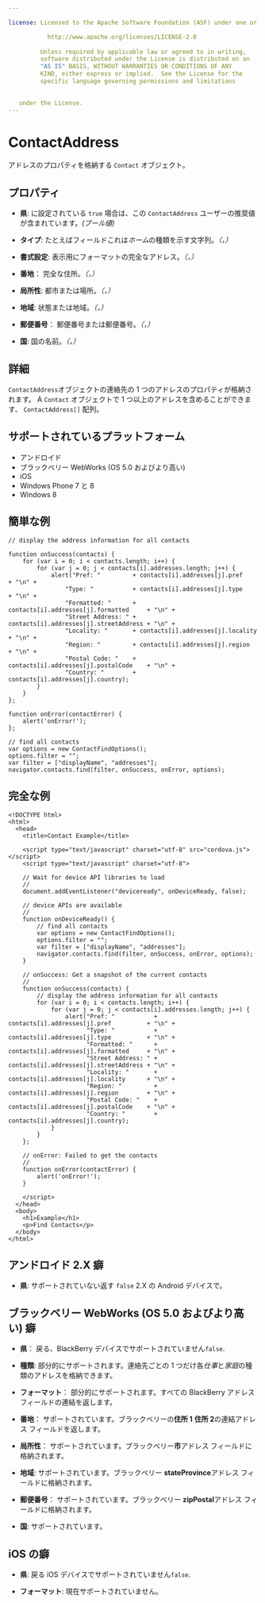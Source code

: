 ```yaml
---

license: Licensed to the Apache Software Foundation (ASF) under one or more contributor license agreements. See the NOTICE file distributed with this work for additional information regarding copyright ownership. The ASF licenses this file to you under the Apache License, Version 2.0 (the "License"); you may not use this file except in compliance with the License. You may obtain a copy of the License at

           http://www.apache.org/licenses/LICENSE-2.0
    
         Unless required by applicable law or agreed to in writing,
         software distributed under the License is distributed on an
         "AS IS" BASIS, WITHOUT WARRANTIES OR CONDITIONS OF ANY
         KIND, either express or implied.  See the License for the
         specific language governing permissions and limitations
    

   under the License.
---
```


# ContactAddress

アドレスのプロパティを格納する `Contact` オブジェクト。

## プロパティ

*   **県**: に設定されている `true` 場合は、この `ContactAddress` ユーザーの推奨値が含まれています。*(ブール値)*

*   **タイプ**: たとえばフィールドこれは*ホーム*の種類を示す文字列。*（，）*

*   **書式設定**: 表示用にフォーマットの完全なアドレス。*（，）*

*   **番地**： 完全な住所。*（，）*

*   **局所性**: 都市または場所。*（，）*

*   **地域**: 状態または地域。*（，）*

*   **郵便番号**： 郵便番号または郵便番号。*（，）*

*   **国**: 国の名前。*（，）*

## 詳細

`ContactAddress`オブジェクトの連絡先の 1 つのアドレスのプロパティが格納されます。 A `Contact` オブジェクトで 1 つ以上のアドレスを含めることができます、 `ContactAddress[]` 配列。

## サポートされているプラットフォーム

*   アンドロイド
*   ブラックベリー WebWorks (OS 5.0 およびより高い)
*   iOS
*   Windows Phone 7 と 8
*   Windows 8

## 簡単な例

    // display the address information for all contacts
    
    function onSuccess(contacts) {
        for (var i = 0; i < contacts.length; i++) {
            for (var j = 0; j < contacts[i].addresses.length; j++) {
                alert("Pref: "         + contacts[i].addresses[j].pref          + "\n" +
                    "Type: "           + contacts[i].addresses[j].type          + "\n" +
                    "Formatted: "      + contacts[i].addresses[j].formatted     + "\n" +
                    "Street Address: " + contacts[i].addresses[j].streetAddress + "\n" +
                    "Locality: "       + contacts[i].addresses[j].locality      + "\n" +
                    "Region: "         + contacts[i].addresses[j].region        + "\n" +
                    "Postal Code: "    + contacts[i].addresses[j].postalCode    + "\n" +
                    "Country: "        + contacts[i].addresses[j].country);
            }
        }
    };
    
    function onError(contactError) {
        alert('onError!');
    };
    
    // find all contacts
    var options = new ContactFindOptions();
    options.filter = "";
    var filter = ["displayName", "addresses"];
    navigator.contacts.find(filter, onSuccess, onError, options);
    

## 完全な例

    <!DOCTYPE html>
    <html>
      <head>
        <title>Contact Example</title>
    
        <script type="text/javascript" charset="utf-8" src="cordova.js"></script>
        <script type="text/javascript" charset="utf-8">
    
        // Wait for device API libraries to load
        //
        document.addEventListener("deviceready", onDeviceReady, false);
    
        // device APIs are available
        //
        function onDeviceReady() {
            // find all contacts
            var options = new ContactFindOptions();
            options.filter = "";
            var filter = ["displayName", "addresses"];
            navigator.contacts.find(filter, onSuccess, onError, options);
        }
    
        // onSuccess: Get a snapshot of the current contacts
        //
        function onSuccess(contacts) {
            // display the address information for all contacts
            for (var i = 0; i < contacts.length; i++) {
                for (var j = 0; j < contacts[i].addresses.length; j++) {
                    alert("Pref: "           + contacts[i].addresses[j].pref          + "\n" +
                          "Type: "           + contacts[i].addresses[j].type          + "\n" +
                          "Formatted: "      + contacts[i].addresses[j].formatted     + "\n" +
                          "Street Address: " + contacts[i].addresses[j].streetAddress + "\n" +
                          "Locality: "       + contacts[i].addresses[j].locality      + "\n" +
                          "Region: "         + contacts[i].addresses[j].region        + "\n" +
                          "Postal Code: "    + contacts[i].addresses[j].postalCode    + "\n" +
                          "Country: "        + contacts[i].addresses[j].country);
                }
            }
        };
    
        // onError: Failed to get the contacts
        //
        function onError(contactError) {
            alert('onError!');
        }
    
        </script>
      </head>
      <body>
        <h1>Example</h1>
        <p>Find Contacts</p>
      </body>
    </html>
    

## アンドロイド 2.X 癖

*   **県**: サポートされていない返す `false` 2.X の Android デバイスで。

## ブラックベリー WebWorks (OS 5.0 およびより高い) 癖

*   **県**： 戻る、BlackBerry デバイスでサポートされていません`false`.

*   **種類**: 部分的にサポートされます。連絡先ごとの 1 つだけ各*仕事*と*家庭*の種類のアドレスを格納できます。

*   **フォーマット**： 部分的にサポートされます。すべての BlackBerry アドレス フィールドの連結を返します。

*   **番地**： サポートされています。ブラックベリーの**住所 1** **住所 2**の連結アドレス フィールドを返します。

*   **局所性**： サポートされています。ブラックベリー**市**アドレス フィールドに格納されます。

*   **地域**: サポートされています。ブラックベリー **stateProvince**アドレス フィールドに格納されます。

*   **郵便番号**： サポートされています。ブラックベリー **zipPostal**アドレス フィールドに格納されます。

*   **国**: サポートされています。

## iOS の癖

*   **県**: 戻る iOS デバイスでサポートされていません`false`.

*   **フォーマット**: 現在サポートされていません。